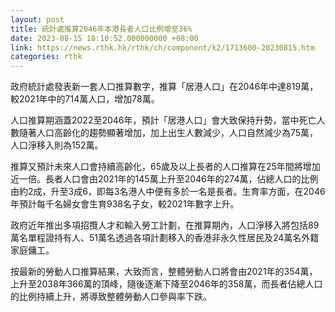 ```yaml
---
layout: post
title: 統計處推算2046年本港長者人口比例增至36%
date: 2023-08-15 18:10:52.000000000 +08:00
link: https://news.rthk.hk/rthk/ch/component/k2/1713600-20230815.htm
categories: rthk
---
```


政府統計處發表新一套人口推算數字，推算「居港人口」在2046年中達819萬，較2021年中的714萬人口，增加78萬。

人口推算期涵蓋2022至2046年，預計「居港人口」會大致保持升勢，當中死亡人數隨著人口高齡化的趨勢顯著增加，加上出生人數減少，人口自然減少為75萬，人口淨移入則為152萬。

推算又預計未來人口會持續高齡化，65歲及以上長者的人口推算在25年間將增加近一倍。長者人口會由2021年的145萬上升至2046年的274萬，佔總人口的比例由約2成，升至3成6，即每3名港人中便有多於一名是長者。生育率方面，在2046年預計每千名婦女會生育938名子女，較2021年數字上升。
 
政府近年推出多項招攬人才和輸入勞工計劃，在推算期內，人口淨移入將包括89萬名單程證持有人、51萬名透過各項計劃移入的香港非永久性居民及24萬名外籍家庭傭工。

按最新的勞動人口推算結果，大致而言，整體勞動人口將會由2021年的354萬，上升至2038年366萬的頂峰，隨後逐漸下降至2046年的358萬，而長者佔總人口的比例持續上升，將導致整體勞動人口參與率下跌。
